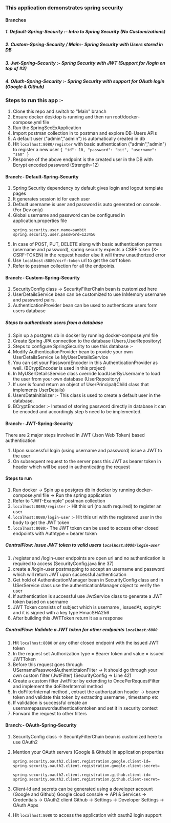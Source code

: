 ### This application demonstrates spring security

#### Branches

##### 1. Default-Spring-Security :- Intro to Spring Security (No Customizations)
##### 2. Custom-Spring-Security / Main:- Spring Security with Users stored in DB
##### 3. Jwt-Spring-Security :- Spring Security with JWT (Support for /login on top of #2)
##### 4. OAuth-Spring-Security :- Spring Security with support for OAuth login (Google & Github)

### Steps to run this app :-

1. Clone this repo and switch to "Main" branch
2. Ensure docker desktop is running and then run root/docker-compose.yml file
3. Run the SpringSecExApplication
4. Import postman collection in to postman and explore DB-Users APIs
5. A default user ("admin","admin") is automatically created in db
6. Hit `localhost:8080/register`  with basic authentication ("admin","admin") to register a new user
   `{
   "id": 10,
   "password": "bit",
   "username": "sam"
   }`
7. Response of the above endpoint is the created user in the DB with Bcrypt encoded password (Strength=12)
#### Branch:- Default-Spring-Security
1. Spring Security dependency by default gives login and logout template pages
2. It generates session id for each user
3. Default username is user and password is auto generated on console.(For Dev only)
4. Global username and password can be configured in application.properties file
    ```
    spring.security.user.name=sambit
    spring.security.user.password=123456
   ```
5. In case of POST, PUT, DELETE along with basic authentication parmas (username and password),
   spring security expects a CSRF token (X-CSRF-TOKEN) in the request header else it will throw unauthorized error
6. Use `localhost:8080/csrf-token` url to get the csrf token
7. Refer to postman collection for all the endpoints.

#### Branch:- Custom-Spring-Security
1. SecurityConfig class -> SecurityFilterChain bean is customized here
2. UserDetailsService bean can be customized to use InMemory username and password pairs.
3. AuthenticationProvider bean can be used to authenticate users form users database

##### Steps to authenticate users from a database
1. Spin up a postgres db in docker by running docker-compose.yml file
2. Create Spring JPA connection to the database (Users,UserRepository)
3. Steps to configure SpringSecurity to use this database :-
4. Modify AuthenticationProvider bean to provide your own UserDetailsService i.e MyUserDetailsService
5. You can set your PasswordEncoder in this AuthenticationProvider as well. (BCryptEncoder is used in this project)
6. In MyUSerDetailsService class override loadUserByUsername to load the user from your own database (UserRepository)
7. If user is found return an object of UserPrincipal(Child class that implements UserDetails)
8. UsersDataInitializer :- This class is used to create a default user in the database.
9. BCryptEncoder :- Instead of storing password directly in database it can be encoded and accordingly step 5 need to be implemented.

#### Branch:- JWT-Spring-Security

There are 2 major steps involved in JWT (Json Web Token) based authentication
1. Upon successful login (using username and password) issue a JWT to the user
2. On subsequent request to the server pass this JWT as bearer token in header which will be used in authenticating the request

#### Steps to run
1. Run docker -> Spin up a postgres db in docker by running docker-compose.yml file -> Run the spring application
2. Refer to "JWT-Example" postman collection
3. `localhost:8080/register` :- Hit this url (no auth required) to register an user
4. `localhost:8080/login-user` :- Hit this url with the registered user in the body to get the JWT token
5. `localhost:8080`:- The JWT token can be used to access other closed endpoints with Authtype = bearer token

##### ControlFlow: Issue JWT token to valid users `localhost:8080/login-user`

1. /register and /login-user endpoints are open url and no authentication is required to access (SecurityConfig.java line 37)
2. create a /login-user postmapping to accept an username and password which will return JWT upon successful authentication
3. Get hold of AuthenticationManager bean in SecurityConfig class and in USerService class use the authenticationManager object to verify the user
4. If authentication is successful use JwtService class to generate a JWT token based on username
5. JWT Token consists of subject which is username , issuedAt, expiryAt and it is signed with a key type HmacSHA256
6. After building this JWTToken return it as a response

##### ControlFlow: Validate a JWT token for other endpoints `localhost:8080`

1. Hit `localhost:8080` or any other closed endpoint with the issued JWT token
2. In the request set Authorization type = Bearer token and value = issued JWTToken
3. Before this request goes through USernamePasswordAuthentictaionFilter -> It should go through your own custom filter (JwtFilter) (SecurityConfig -> Line 42)
4. Create a custom filter JwtFilter by extending to OncePerRequestFilter and implement the doFilterInternal method
5. In doFilterInternal method , extract the authorization header -> bearer token and validate this token by extracting username , timestamp etc
6. If validation is successful create an usernamepasswordauthenticationtoken and set it in security context
7. Forward the request to other filters


#### Branch:- OAuth-Spring-Security
1. SecurityConfig class -> SecurityFilterChain bean is customized here to use OAuth2
2. Mention your OAuth servers (Google & Github) in application properties
   ```shell
   spring.security.oauth2.client.registration.google.client-id=
   spring.security.oauth2.client.registration.google.client-secret=
   
   spring.security.oauth2.client.registration.github.client-id=
   spring.security.oauth2.client.registration.github.client-secret=
   ``` 
3. Client-Id and secrets can be generated using a developer account (Google and Github)
   Google cloud console -> API & Services -> Credentials -> OAuth2 client
   Github -> Settings -> Developer Settings -> OAuth Apps

4. Hit `localhost:8080` to access the application with oauth2 login support
